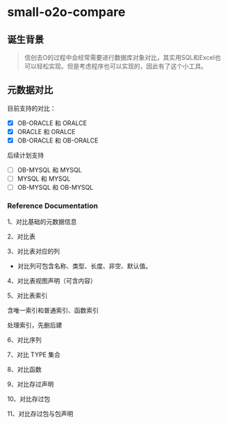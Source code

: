 # small-o2o-compare

## 诞生背景

> 信创去O的过程中会经常需要进行数据库对象对比，其实用SQL和Excel也可以轻松实现。但是考虑程序也可以实现的，因此有了这个小工具。

## 元数据对比


目前支持的对比：

- [x] OB-ORACLE 和 ORALCE
- [x] ORACLE 和 ORALCE
- [x] OB-ORACLE 和 OB-ORALCE

后续计划支持

- [ ] OB-MYSQL 和 MYSQL
- [ ] MYSQL 和 MYSQL
- [ ] OB-MYSQL 和 OB-MYSQL

### Reference Documentation

1、对比基础的元数据信息

2、对比表

3、对比表对应的列

- 对比列可包含名称、类型、长度、非空、默认值。

4、对比表视图声明（可含内容）

5、对比表索引

含唯一索引和普通索引、函数索引

处理索引，先删后建

6、对比序列

7、对比 TYPE 集合

8、对比函数

9、对比存过声明

10、对比存过包

11、对比存过包与包声明


